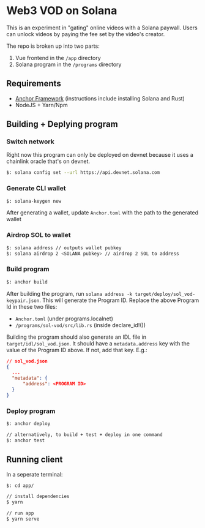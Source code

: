 # Web3 VOD on Solana

This is an experiment in "gating" online videos with a Solana paywall. Users can unlock videos by paying the fee set by the video's creator.

The repo is broken up into two parts:

1. Vue frontend in the `/app` directory
2. Solana program in the `/programs` directory

## Requirements

- [Anchor Framework](https://project-serum.github.io/anchor/getting-started/installation.html) (instructions include installing Solana and Rust)
- NodeJS + Yarn/Npm

## Building + Deplying program

### Switch network

Right now this program can only be deployed on devnet because it uses a chainlink oracle that's on devnet.

```bash
$: solana config set --url https://api.devnet.solana.com
```

### Generate CLI wallet

```bash
$: solana-keygen new
```

After generating a wallet, update `Anchor.toml` with the path to the generated wallet

### Airdrop SOL to wallet

```bash
$: solana address // outputs wallet pubkey
$: solana airdrop 2 <SOLANA pubkey> // airdrop 2 SOL to address
```

### Build program

```bash
$: anchor build
```

After building the program, run `solana address -k target/deploy/sol_vod-keypair.json`. This will generate the Program ID. Replace the above Program Id in these two files:

- `Anchor.toml` (under programs.localnet)
- `/programs/sol-vod/src/lib.rs` (inside declare_id!())

Building the program should also generate an IDL file in `target/idl/sol_vod.json`. It should have a `metadata.address` key with the value of the Program ID above. If not, add that key. E.g.:

```json
// sol_vod.json
{
  ...
  "metadata": {
      "address": <PROGRAM ID>
  }
}
```

### Deploy program

```bash
$: anchor deploy

// alternatively, to build + test + deploy in one command
$: anchor test
```

## Running client

In a seperate terminal:

```bash
$: cd app/

// install dependencies
$ yarn

// run app
$ yarn serve
```
